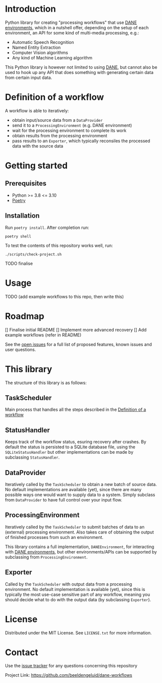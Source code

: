 # Introduction

Python library for creating "processing workflows" that use [DANE environments](https://github.com/beeldengeluid/dane-environments), which in a nutshell offer, depending on the setup of each environment, an API for some kind of multi-media processing, e.g.:

* Automatic Speech Recognition
* Named Entity Extraction
* Computer Vision algorithms
* Any kind of Machine Learning algorithm

This Python library is however not limited to using [DANE](https://github.com/CLARIAH/DANE), but cannot also be used to hook up any API that does something with generating certain data from certain input data.

# Definition of a workflow

A workflow is able to iteratively:
- obtain input/source data from a `DataProvider`
- send it to a `ProcessingEnvironment` (e.g. DANE environment)
- wait for the processing environment to complete its work
- obtain results from the processing environment
- pass results to an `Exporter`, which typically reconsiles the processed data with the source data     

# Getting started

## Prerequisites

* Python >= 3.8 <= 3.10
* [Poetry](https://python-poetry.org/)

## Installation

Run `poetry install`. After completion run:

```
poetry shell
```

To test the contents of this repository works well, run:

```
./scripts/check-project.sh
```

TODO finalise

# Usage

TODO (add example workflows to this repo, then write this)

# Roadmap

[] Finalise initial README
[] Implement more advanced recovery
[] Add example workflows (refer in README)

See the [open issues](https://github.com/beeldengeluid/dane-workflows/issues) for a full list of proposed features, known issues and user questions.

# This library

The structure of this library is as follows:

## TaskScheduler

Main process that handles all the steps described in the [Definition of a workflow]()

## StatusHandler

Keeps track of the workflow status, esuring recovery after crashes. By default the status is persisted to a SQLite database file, using the `SQLiteStatusHandler` but other implementations can be made by subclassing `StatusHandler`. 

## DataProvider

Iteratively called by the `TaskScheduler` to obtain a new batch of source data. No default implementations are available (yet), since there are many possible ways one would want to supply data to a system. Simply subclass from `DataProvider` to have full control over your input flow.

## ProcessingEnvironment

Iteratively called by the `TaskScheduler` to submit batches of data to an (external) processing environment. Also takes care of obtaining the output of finished processes from such an environment.

This library contains a full implementation, `DANEEnvironment`, for interacting with [DANE environments](https://github.com/beeldengeluid/dane-environments), but other environments/APIs can be supported by subclassing from `ProcessingEnvironment`.

## Exporter

Called by the `TaskScheduler` with output data from a processing environment. No default implementation is available (yet), since this is typically the most use-case sensitive part of any workflow, meaning you should decide what to do with the output data (by subclassing `Exporter`).


# License
Distributed under the MIT License. See `LICENSE.txt` for more information.


# Contact
Use the [issue tracker](https://github.com/beeldengeluid/dane-workflows/issues) for any questions concerning this repository

Project Link: https://github.com/beeldengeluid/dane-workflows